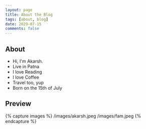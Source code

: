 ```yaml
---
layout: page
title: About the Blog
tags: [about, blog]
date: 2029-07-15
comments: false
---
```

    

## About
* Hi, I'm Akarsh. 
* Live in Patna
* I love Reading
* I love Coffee
* Travel too, yup
* Born on the 15th of July

## Preview

{% capture images %}
    /images/akarsh.jpeg
    /images/fam.jpeg
{% endcapture %}
